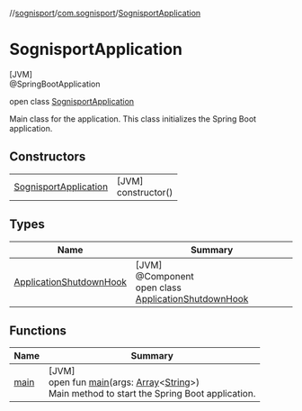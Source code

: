 //[sognisport](../../../index.md)/[com.sognisport](../index.md)/[SognisportApplication](index.md)

# SognisportApplication

[JVM]\
@SpringBootApplication

open class [SognisportApplication](index.md)

Main class for the application. This class initializes the Spring Boot application.

## Constructors

| | |
|---|---|
| [SognisportApplication](-sognisport-application.md) | [JVM]<br>constructor() |

## Types

| Name | Summary |
|---|---|
| [ApplicationShutdownHook](-application-shutdown-hook/index.md) | [JVM]<br>@Component<br>open class [ApplicationShutdownHook](-application-shutdown-hook/index.md) |

## Functions

| Name | Summary |
|---|---|
| [main](main.md) | [JVM]<br>open fun [main](main.md)(args: [Array](https://kotlinlang.org/api/latest/jvm/stdlib/kotlin/-array/index.html)&lt;[String](https://docs.oracle.com/javase/8/docs/api/java/lang/String.html)&gt;)<br>Main method to start the Spring Boot application. |

